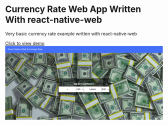 # Currency Rate Web App Written With react-native-web
Very basic currency rate example written with react-native-web

<a href="http://ugurdemirel.tk" target="_blank">Click to view demo</b>
<img src="https://raw.githubusercontent.com/ugurrdemirel/react-native-web-currencyrate/master/sample.png" />
